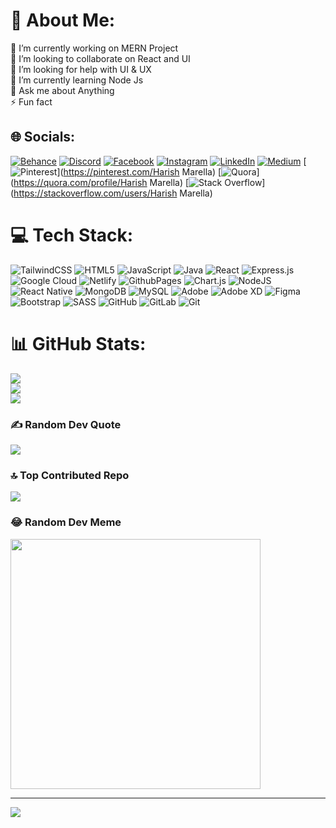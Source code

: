 # 💫 About Me:
🔭 I’m currently working on MERN Project<br>👯 I’m looking to collaborate on React and UI <br>🤝 I’m looking for help with UI & UX<br>🌱 I’m currently learning Node Js<br>💬 Ask me about Anything<br>⚡ Fun fact <br>


## 🌐 Socials:
[![Behance](https://img.shields.io/badge/Behance-1769ff?logo=behance&logoColor=white)](https://behance.net/marellaharish9@gmail.com) [![Discord](https://img.shields.io/badge/Discord-%237289DA.svg?logo=discord&logoColor=white)](https://discord.gg/harishmarella) [![Facebook](https://img.shields.io/badge/Facebook-%231877F2.svg?logo=Facebook&logoColor=white)](https://facebook.com/harishmarella) [![Instagram](https://img.shields.io/badge/Instagram-%23E4405F.svg?logo=Instagram&logoColor=white)](https://instagram.com/_harish.26_) [![LinkedIn](https://img.shields.io/badge/LinkedIn-%230077B5.svg?logo=linkedin&logoColor=white)](https://linkedin.com/in/harish-m-67a2b2219) [![Medium](https://img.shields.io/badge/Medium-12100E?logo=medium&logoColor=white)](https://medium.com/@marellaharish9) [![Pinterest](https://img.shields.io/badge/Pinterest-%23E60023.svg?logo=Pinterest&logoColor=white)](https://pinterest.com/Harish Marella) [![Quora](https://img.shields.io/badge/Quora-%23B92B27.svg?logo=Quora&logoColor=white)](https://quora.com/profile/Harish Marella) [![Stack Overflow](https://img.shields.io/badge/-Stackoverflow-FE7A16?logo=stack-overflow&logoColor=white)](https://stackoverflow.com/users/Harish Marella) 

# 💻 Tech Stack:
![TailwindCSS](https://img.shields.io/badge/tailwindcss-%2338B2AC.svg?style=for-the-badge&logo=tailwind-css&logoColor=white) ![HTML5](https://img.shields.io/badge/html5-%23E34F26.svg?style=for-the-badge&logo=html5&logoColor=white) ![JavaScript](https://img.shields.io/badge/javascript-%23323330.svg?style=for-the-badge&logo=javascript&logoColor=%23F7DF1E) ![Java](https://img.shields.io/badge/java-%23ED8B00.svg?style=for-the-badge&logo=openjdk&logoColor=white) ![React](https://img.shields.io/badge/react-%2320232a.svg?style=for-the-badge&logo=react&logoColor=%2361DAFB) ![Express.js](https://img.shields.io/badge/express.js-%23404d59.svg?style=for-the-badge&logo=express&logoColor=%2361DAFB) ![Google Cloud](https://img.shields.io/badge/GoogleCloud-%234285F4.svg?style=for-the-badge&logo=google-cloud&logoColor=white) ![Netlify](https://img.shields.io/badge/netlify-%23000000.svg?style=for-the-badge&logo=netlify&logoColor=#00C7B7) ![GithubPages](https://img.shields.io/badge/github%20pages-121013?style=for-the-badge&logo=github&logoColor=white) ![Chart.js](https://img.shields.io/badge/chart.js-F5788D.svg?style=for-the-badge&logo=chart.js&logoColor=white) ![NodeJS](https://img.shields.io/badge/node.js-6DA55F?style=for-the-badge&logo=node.js&logoColor=white) ![React Native](https://img.shields.io/badge/react_native-%2320232a.svg?style=for-the-badge&logo=react&logoColor=%2361DAFB) ![MongoDB](https://img.shields.io/badge/MongoDB-%234ea94b.svg?style=for-the-badge&logo=mongodb&logoColor=white) ![MySQL](https://img.shields.io/badge/mysql-4479A1.svg?style=for-the-badge&logo=mysql&logoColor=white) ![Adobe](https://img.shields.io/badge/adobe-%23FF0000.svg?style=for-the-badge&logo=adobe&logoColor=white) ![Adobe XD](https://img.shields.io/badge/Adobe%20XD-470137?style=for-the-badge&logo=Adobe%20XD&logoColor=#FF61F6) ![Figma](https://img.shields.io/badge/figma-%23F24E1E.svg?style=for-the-badge&logo=figma&logoColor=white) ![Bootstrap](https://img.shields.io/badge/bootstrap-%238511FA.svg?style=for-the-badge&logo=bootstrap&logoColor=white) ![SASS](https://img.shields.io/badge/SASS-hotpink.svg?style=for-the-badge&logo=SASS&logoColor=white) ![GitHub](https://img.shields.io/badge/github-%23121011.svg?style=for-the-badge&logo=github&logoColor=white) ![GitLab](https://img.shields.io/badge/gitlab-%23181717.svg?style=for-the-badge&logo=gitlab&logoColor=white) ![Git](https://img.shields.io/badge/git-%23F05033.svg?style=for-the-badge&logo=git&logoColor=white)
# 📊 GitHub Stats:
![](https://github-readme-stats.vercel.app/api?username=harishmarella&theme=default&hide_border=true&include_all_commits=false&count_private=true)<br/>
![](https://github-readme-streak-stats.herokuapp.com/?user=harishmarella&theme=default&hide_border=true)<br/>
![](https://github-readme-stats.vercel.app/api/top-langs/?username=harishmarella&theme=default&hide_border=true&include_all_commits=false&count_private=true&layout=compact)

### ✍️ Random Dev Quote
![](https://quotes-github-readme.vercel.app/api?type=horizontal&theme=radical)

### 🔝 Top Contributed Repo
![](https://github-contributor-stats.vercel.app/api?username=harishmarella&limit=5&theme=dark&combine_all_yearly_contributions=true)

### 😂 Random Dev Meme
<img src='https://memer-new.vercel.app/' style="height: 400px;"/>

---
[![](https://visitcount.itsvg.in/api?id=harishmarella&icon=2&color=0)](https://visitcount.itsvg.in)

<!-- Proudly created with GPRM ( https://gprm.itsvg.in ) -->

